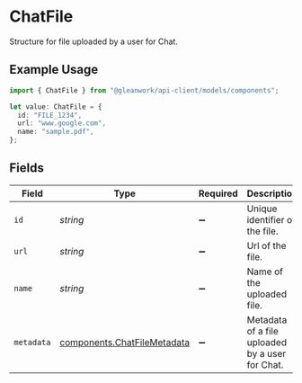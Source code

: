 # ChatFile

Structure for file uploaded by a user for Chat.

## Example Usage

```typescript
import { ChatFile } from "@gleanwork/api-client/models/components";

let value: ChatFile = {
  id: "FILE_1234",
  url: "www.google.com",
  name: "sample.pdf",
};
```

## Fields

| Field                                                                      | Type                                                                       | Required                                                                   | Description                                                                | Example                                                                    |
| -------------------------------------------------------------------------- | -------------------------------------------------------------------------- | -------------------------------------------------------------------------- | -------------------------------------------------------------------------- | -------------------------------------------------------------------------- |
| `id`                                                                       | *string*                                                                   | :heavy_minus_sign:                                                         | Unique identifier of the file.                                             | FILE_1234                                                                  |
| `url`                                                                      | *string*                                                                   | :heavy_minus_sign:                                                         | Url of the file.                                                           | www.google.com                                                             |
| `name`                                                                     | *string*                                                                   | :heavy_minus_sign:                                                         | Name of the uploaded file.                                                 | sample.pdf                                                                 |
| `metadata`                                                                 | [components.ChatFileMetadata](../../models/components/chatfilemetadata.md) | :heavy_minus_sign:                                                         | Metadata of a file uploaded by a user for Chat.                            |                                                                            |